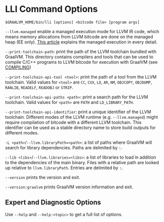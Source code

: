# LLI Command Options

```
$GRAALVM_HOME/bin/lli [options] <bitcode file> [program args]
```

`--llvm.managed` enable a managed execution mode for LLVM IR code, which means memory
allocations from LLVM bitcode are done on the managed heap (EE only).
[This article](https://medium.com/graalvm/safe-and-sandboxed-execution-of-native-code-f6096b35c360)
explains the managed execution in every detail.

`--print-toolchain-path`: print the path of the LLVM toolchain bundled with GraalVM.
This directory contains compilers and tools that can be used to compile C/C++ programs
to LLVM bitcode for execution with GraalVM (see [COMPILING](COMPILING.md))

`--print-toolchain-api-tool <tool>`: print the path of a tool from the LLVM toolchain.
Valid values for `<tool>` are `CC`, `CXX`, `LD`, `AR`, `NM`, `OBJCOPY`, `OBJDUMP`,
`RANLIB`, `READELF`, `READOBJ` or `STRIP`.

`--print-toolchain-api-paths <path>`: print a search path for the LLVM toolchain.
Valid values for `<path>` are `PATH` and `LD_LIBRARY_PATH`.

`--print-toolchain-api-identifier`: print a unique identifier of the LLVM toolchain.
Different modes of the LLVM runtime (e.g. `--llvm.managed`) might require compilation
of bitcode with a different LLVM toolchain. This identifier can be used as a stable
directory name to store build outputs for different modes.

`-L <path>`/`--llvm.libraryPath=<path>`: a list of paths where GraalVM will search for
library dependencies. Paths are delimited by `:`.

`--lib <libs>`/`--llvm.libraries=<libs>`: a list of libraries to load in addition to
the dependencies of the main binary. Files with a relative path are looked up relative
to `llvm.libraryPath`. Entries are delimited by `:`.

`--version` prints the version and exit.

`--version:graalvm` prints GraalVM version information and exit.

## Expert and Diagnostic Options

Use `--help` and `--help:<topic>` to get a full list of options.
